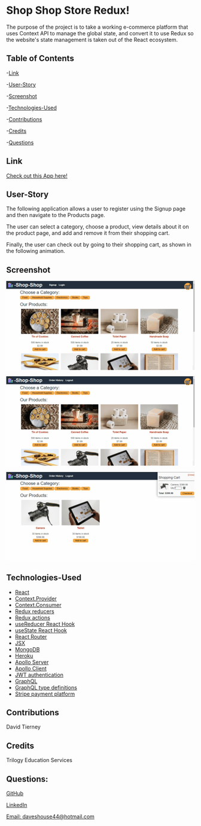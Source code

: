 # Shop Shop Store Redux!


The purpose of the project is to take a working e-commerce platform that uses Context API to manage the global state, and convert it to use Redux so the website's state management is taken out of the React ecosystem.


## Table of Contents


-[Link](#link)

-[User-Story](#user-story)

-[Screenshot](#screenshot)

-[Technologies-Used](#technologies-used)

-[Contributions](#contributions)

-[Credits](#credits)

-[Questions](#questions)




## Link


[Check out this App here!]()



## User-Story


The following application allows a user to register using the Signup page and then navigate to the Products page.

The user can select a category, choose a product, view details about it on the product page, and add and remove it from their shopping cart.

Finally, the user can check out by going to their shopping cart, as shown in the following animation.


## Screenshot


![A user registers on the Signup page and then navigates to the Products page, which displays images and descriptions of products.](./Assets/22-state-homework-demo-01.gif)


![The user selects a category, chooses a product, views details about it on the product page, and adds it to and removes it from their shopping cart.](./Assets/22-state-homework-demo-02.gif)


![The user checks out by going to their shopping cart.](./Assets/22-state-homework-demo-03.gif)



## Technologies-Used


* [React](https://reactjs.org/)
* [Context.Provider](https://reactjs.org/docs/context.html#contextprovider)
* [Context.Consumer](https://reactjs.org/docs/context.html#contextconsumer)
* [Redux reducers](https://redux.js.org/faq/reducers/)
* [Redux actions](https://redux.js.org/faq/actions/)
* [useReducer React Hook](https://reactjs.org/docs/hooks-reference.html#usereducer)
* [useState React Hook](https://reactjs.org/docs/hooks-state.html)
* [React Router](https://reactrouter.com/web/guides/quick-start)
* [JSX](https://reactjs.org/docs/introducing-jsx.html)
* [MongoDB](https://www.mongodb.com/)
* [Heroku](https://www.heroku.com/)
* [Apollo Server](https://www.apollographql.com/docs/apollo-server/)
* [Apollo Client](https://www.apollographql.com/docs/react/)
* [JWT authentication](https://jwt.io/introduction)
* [GraphQL](https://graphql.org/)
* [GraphQL type definitions](https://www.apollographql.com/docs/tutorial/schema/#object-types)
* [Stripe payment platform](https://stripe.com/docs)



## Contributions


David Tierney



## Credits


Trilogy Education Services



## Questions:


[GitHub](https://github.com/daveshouse44)

[LinkedIn](https://www.linkedin.com/in/david-tierney-652030214/)

[Email: daveshouse44@hotmail.com](mailto:daveshouse44@hotmail.com)

